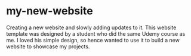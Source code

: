 # my-new-website
Creating a new website and slowly adding updates to it. This website template was designed by a student who did the same Udemy course as me. I loved his simple design, so hence wanted to use it to build a new website to showcase my projects.
